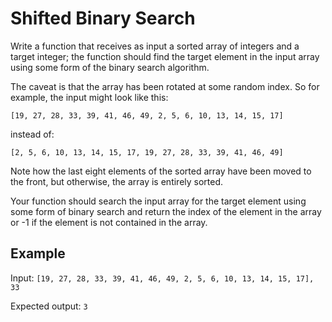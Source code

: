 # Shifted Binary Search 

Write a function that receives as input a sorted array of integers and a target integer; 
the function should find the target element in the input array using some form of the 
binary search algorithm. 

The caveat is that the array has been rotated at some random index. So for example, the input
might look like this:
```
[19, 27, 28, 33, 39, 41, 46, 49, 2, 5, 6, 10, 13, 14, 15, 17] 
```

instead of:
```
[2, 5, 6, 10, 13, 14, 15, 17, 19, 27, 28, 33, 39, 41, 46, 49]
```

Note how the last eight elements of the sorted array have been moved to the front,
but otherwise, the array is entirely sorted. 

Your function should search the input array for the target element using some form
of binary search and return the index of the element in the array or -1 if the element
is not contained in the array.

## Example
Input: `[19, 27, 28, 33, 39, 41, 46, 49, 2, 5, 6, 10, 13, 14, 15, 17], 33`

Expected output: `3`
